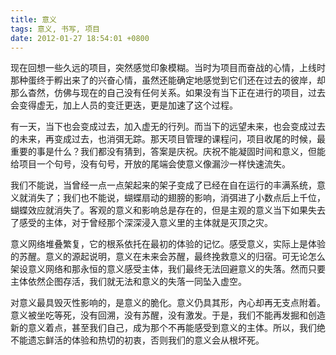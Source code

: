 ```yaml
---
title: 意义
tags: 意义, 书写, 项目
date: 2012-01-27 18:54:01 +0800
---
```



现在回想一些久远的项目，突然感觉印象模糊。当时为项目而奋战的心情，上线时那种蛋终于孵出来了的兴奋心情，虽然还能确定地感觉到它们还在过去的彼岸，却那么杳然，仿佛与现在的自己没有任何关系。如果没有当下正在进行的项目，过去会变得虚无，加上人员的变迁更迭，更是加速了这个过程。

有一天，当下也会变成过去，加入虚无的行列。而当下的远望未来，也会变成过去的未来，再变成过去，也消弭无踪。那天项目管理的课程问，项目收尾的时候，最重要的事是什么？我们都没有猜到，答案是庆祝。庆祝不能凝固时间和意义，但能给项目一个句号，没有句号，开放的尾端会使意义像漏沙一样快速流失。

我们不能说，当曾经一点一点架起来的架子变成了已经在自在运行的丰满系统，意义就消失了；我们也不能说，蝴蝶扇动的翅膀的影响，消弭进了小数点后上千位，蝴蝶效应就消失了。客观的意义和影响总是存在的，但是主观的意义当下如果失去了感受的主体，对于曾经那个深深浸入意义里的主体就是灭顶之灾。

意义网络堆叠繁复，它的根系依托在最初的体验的记忆。感受意义，实际上是体验的苏醒。意义的源起说明，意义在未来会苏醒，最终挽救意义的归宿。可无论怎么架设意义网络和那永恒的意义感受主体，我们最终无法回避意义的失落。然而只要主体依然企图存活，我们就无法和意义的失落一同坠入虚空。

对意义最具毁灭性影响的，是意义的脆化。意义仍具其形，內心却再无支点附着。意义被坐吃等死，没有回溯，没有苏醒，没有激发。于是，我们不能再发掘和创造新的意义着点，甚至我们自己，成为那个不再能感受到意义的主体。所以，我们绝不能遗忘鲜活的体验和热切的初衷，否则我们的意义会从根坏死。

